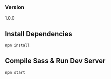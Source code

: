


### Version

1.0.0

## Install Dependencies

```bash
npm install 
```

## Compile Sass & Run Dev Server

```bash
npm start
```

